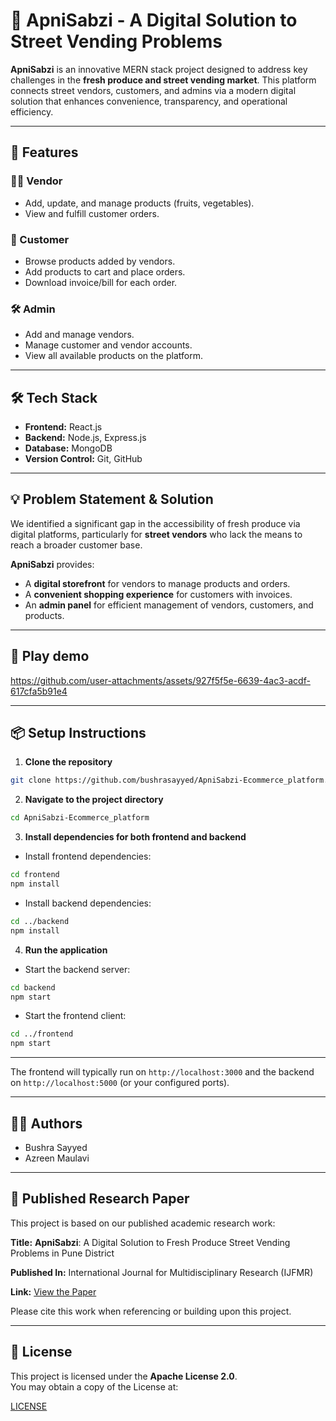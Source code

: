 # 🥦 ApniSabzi - A Digital Solution to Street Vending Problems

**ApniSabzi** is an innovative MERN stack project designed to address key challenges in the **fresh produce and street vending market**. This platform connects street vendors, customers, and admins via a modern digital solution that enhances convenience, transparency, and operational efficiency.

---

## 🚀 Features

### 👨‍🌾 Vendor
- Add, update, and manage products (fruits, vegetables).
- View and fulfill customer orders.

### 🛒 Customer
- Browse products added by vendors.
- Add products to cart and place orders.
- Download invoice/bill for each order.

### 🛠️ Admin
- Add and manage vendors.
- Manage customer and vendor accounts.
- View all available products on the platform.

---

## 🛠️ Tech Stack

- **Frontend:** React.js
- **Backend:** Node.js, Express.js
- **Database:** MongoDB
- **Version Control:** Git, GitHub

---

## 💡 Problem Statement & Solution

We identified a significant gap in the accessibility of fresh produce via digital platforms, particularly for **street vendors** who lack the means to reach a broader customer base.

**ApniSabzi** provides:
- A **digital storefront** for vendors to manage products and orders.
- A **convenient shopping experience** for customers with invoices.
- An **admin panel** for efficient management of vendors, customers, and products.

---

## 📸 Play demo

https://github.com/user-attachments/assets/927f5f5e-6639-4ac3-acdf-617cfa5b91e4

---

## 📦 Setup Instructions

1. **Clone the repository**
```bash
git clone https://github.com/bushrasayyed/ApniSabzi-Ecommerce_platform.git

```
2. **Navigate to the project directory**

```bash
cd ApniSabzi-Ecommerce_platform
```

3. **Install dependencies for both frontend and backend**

* Install frontend dependencies:

```bash
cd frontend
npm install
```

* Install backend dependencies:

```bash
cd ../backend
npm install
```

4. **Run the application**

* Start the backend server:

```bash
cd backend
npm start
```

* Start the frontend client:

```bash
cd ../frontend
npm start
```

---

 The frontend will typically run on `http://localhost:3000` and the backend on `http://localhost:5000` (or your configured ports).

---
## 👩‍💻 Authors
- Bushra Sayyed
- Azreen Maulavi

---

## 📑 Published Research Paper

This project is based on our published academic research work:

**Title:** **ApniSabzi**: A Digital Solution to Fresh Produce
Street Vending Problems in Pune District

**Published In:** International Journal for Multidisciplinary Research (IJFMR)

**Link:** [View the Paper](https://www.ijfmr.com/papers/2025/2/40089.pdf)

Please cite this work when referencing or building upon this project.

---

## 📄 License

This project is licensed under the **Apache License 2.0**.  
You may obtain a copy of the License at:

[LICENSE](./LICENSE)

